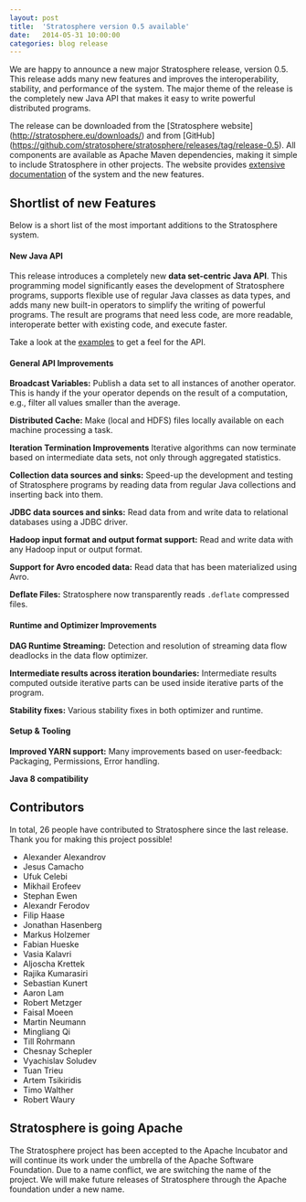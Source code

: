 ```yaml
---
layout: post
title:  'Stratosphere version 0.5 available'
date:   2014-05-31 10:00:00
categories: blog release
---
```


We are happy to announce a new major Stratosphere release, version 0.5. This release adds many new features and improves the interoperability, stability, and performance of the system. The major theme of the release is the completely new Java API that makes it easy to write powerful distributed programs.

The release can be downloaded from the [Stratosphere website] (http://stratosphere.eu/downloads/) and from [GitHub] (https://github.com/stratosphere/stratosphere/releases/tag/release-0.5). All components are available as Apache Maven dependencies, making it simple to include Stratosphere in other projects. The website provides [extensive documentation](http://stratosphere.eu/docs/0.5/) of the system and the new features.



## Shortlist of new Features

Below is a short list of the most important additions to the Stratosphere system.

#### New Java API
This release introduces a completely new **data set-centric Java API**. This programming model significantly eases the development of Stratosphere programs, supports flexible use of regular Java classes as data types, and adds many new built-in operators to simplify the writing of powerful programs. The result are programs that need less code, are more readable, interoperate better with existing code, and execute faster.

Take a look at the [examples](http://stratosphere.eu/docs/0.5/programming_guides/examples_java.html)  to get a feel for the API.


#### General API Improvements
**Broadcast Variables:** Publish a data set to all instances of another operator. This is handy if the your operator depends on the result of a computation, e.g., filter all values smaller than the average.

**Distributed Cache:** Make (local and HDFS) files locally available on each machine processing a task.

**Iteration Termination Improvements** Iterative algorithms can now terminate based on intermediate data sets, not only through aggregated statistics.

**Collection data sources and sinks:** Speed-up the development and testing of Stratosphere programs by reading data from regular Java collections and inserting back into them.

**JDBC data sources and sinks:** Read data from and write data to relational databases using a JDBC driver.

**Hadoop input format and output format support:** Read and write data with any Hadoop input or output format.

**Support for Avro encoded data:** Read data that has been materialized using Avro.

**Deflate Files:** Stratosphere now transparently reads `.deflate` compressed files.


#### Runtime and Optimizer Improvements

**DAG Runtime Streaming:** Detection and resolution of streaming data flow deadlocks in the data flow optimizer.

**Intermediate results across iteration boundaries:** Intermediate results computed outside iterative parts can be used inside iterative parts of the program.

**Stability fixes:** Various stability fixes in both optimizer and runtime.


#### Setup & Tooling

**Improved YARN support:** Many improvements based on user-feedback: Packaging, Permissions, Error handling.

**Java 8 compatibility**


## Contributors

In total, 26 people have contributed to Stratosphere since the last release. Thank you for making this project possible!


* Alexander Alexandrov
* Jesus Camacho
* Ufuk Celebi
* Mikhail Erofeev
* Stephan Ewen
* Alexandr Ferodov
* Filip Haase
* Jonathan Hasenberg
* Markus Holzemer
* Fabian Hueske
* Vasia Kalavri
* Aljoscha Krettek
* Rajika Kumarasiri
* Sebastian Kunert
* Aaron Lam
* Robert Metzger
* Faisal Moeen
* Martin Neumann
* Mingliang Qi
* Till Rohrmann
* Chesnay Schepler
* Vyachislav Soludev
* Tuan Trieu
* Artem Tsikiridis
* Timo Walther
* Robert Waury


## Stratosphere is going Apache

The Stratosphere project has been accepted to the Apache Incubator and will continue its work under the umbrella of the Apache Software Foundation. Due to a name conflict, we are switching the name of the project. We will make future releases of Stratosphere through the Apache foundation under a new name.

